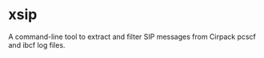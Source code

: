 # xsip
A command-line tool to extract and filter SIP messages from Cirpack pcscf and ibcf log files.

